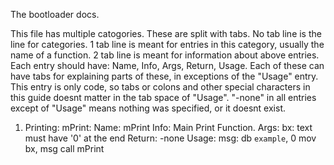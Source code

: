 The bootloader docs.

This file has multiple catogories. These are split with tabs. No tab line is the line for categories. 1 tab line is meant for entries in this category, usually the name of a function. 2 tab line is meant for information about above entries. Each entry should have: Name, Info, Args, Return, Usage. Each of these can have tabs for explaining parts of these, in exceptions of the "Usage" entry. This entry is only code, so tabs or colons and other special characters in this guide doesnt matter in the tab space of "Usage". "-none" in all entries except of "Usage" means nothing was specified, or it doesnt exist.

1. Printing:
    mPrint:
        Name: mPrint
        Info: Main Print Function.
        Args:
            bx: text
                must have '0' at the end
        Return:
            -none
        Usage:
            msg:    db `example`, 0
            mov bx, msg
            call mPrint
            